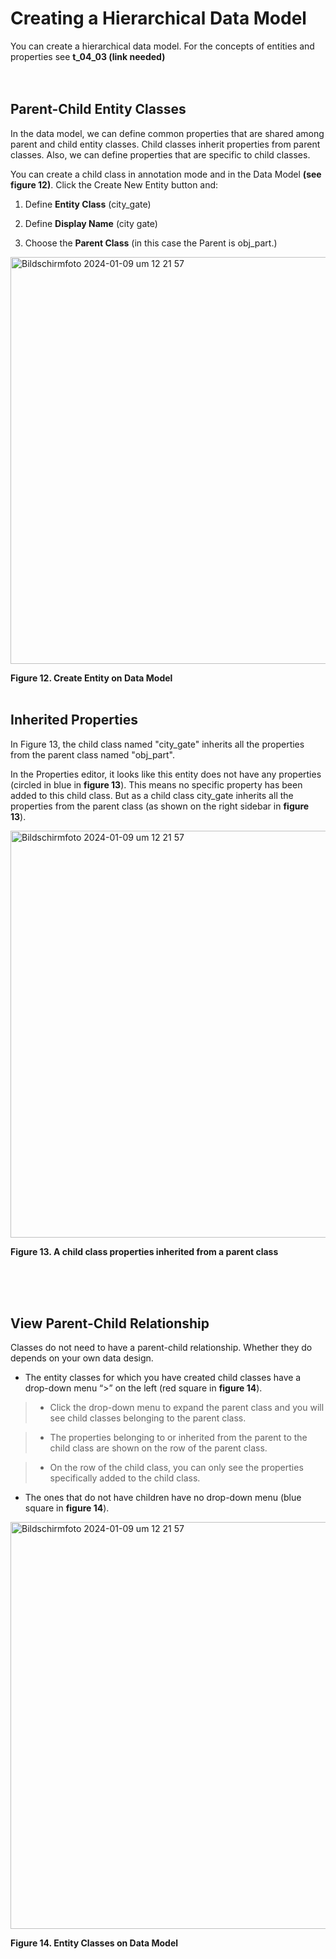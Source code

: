 # Creating a Hierarchical Data Model
You can create a hierarchical data model. For the concepts of entities and properties see __t_04_03 (link needed)__ 
<br/><br/><br/>

## Parent-Child Entity Classes 

 



In the data model, we can define common properties that are shared among parent and child entity classes. Child classes inherit properties from parent classes. Also, we can define properties that are specific to child classes.  

You can create a child class in annotation mode and in the Data Model __(see figure 12)__. Click the Create New Entity button and: 

1. Define **Entity Class** (city_gate) 

1. Define **Display Name** (city gate) 

1. Choose the **Parent Class** (in this case the Parent is obj_part.) 

<img width="651" alt="Bildschirmfoto 2024-01-09 um 12 21 57" src="https://github.com/sunkyulee22/asset/assets/160752064/ac5361a3-d350-45fb-96f6-eba7664fe221)">
<br/>

**Figure 12. Create Entity on Data Model**
<br/><br/>

## Inherited Properties

In Figure 13, the child class named "city_gate" inherits all the properties from the parent class named "obj_part".  

In the Properties editor, it looks like this entity does not have any properties (circled in blue in **figure 13**). This means no specific property has been added to this child class. But as a child class city_gate inherits all the properties from the parent class (as shown on the right sidebar in **figure 13**).

<img width="651" alt="Bildschirmfoto 2024-01-09 um 12 21 57" src="https://github.com/sunkyulee22/asset/assets/160752064/1ba17ef9-e3b5-471f-ac42-15bc23c96e37"> 
<br/>

**Figure 13. A child class properties inherited from a parent class** 

<br/><br/><br/>

## View Parent-Child Relationship

Classes do not need to have a parent-child relationship. Whether they do depends on your own data design. 

* The entity classes for which you have created child classes have a drop-down menu “>” on the left (red square in **figure 14**). 

> * Click the drop-down menu to expand the parent class and you will see child classes belonging to the parent class.  

> * The properties belonging to or inherited from the parent to the child class are shown on the row of the parent class.  

> * On the row of the child class, you can only see the properties specifically added to the child class. 

* The ones that do not have children have no drop-down menu (blue square in **figure 14**).  

<img width="651" alt="Bildschirmfoto 2024-01-09 um 12 21 57" src="https://github.com/sunkyulee22/asset/assets/160752064/d74b60d6-8a84-4312-975f-498fb7c8c571">
<br/>

**Figure 14. Entity Classes on Data Model**


